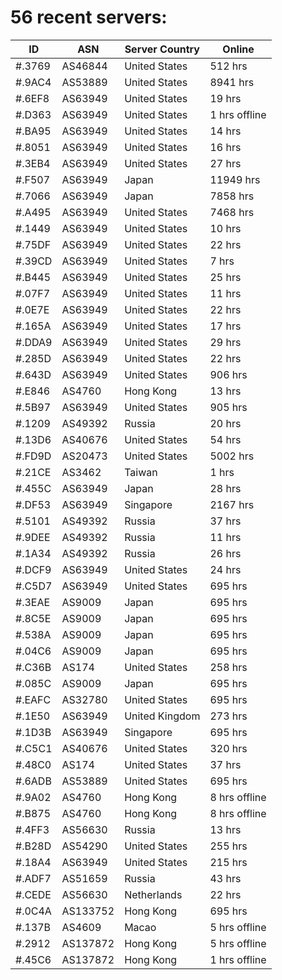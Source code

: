 # 56 recent servers:

| ID | ASN | Server Country | Online |
| ------ | ------ | ------ | ------ |
| #.3769 | AS46844 | United States | 512 hrs |
| #.9AC4 | AS53889 | United States | 8941 hrs |
| #.6EF8 | AS63949 | United States | 19 hrs |
| #.D363 | AS63949 | United States | 1 hrs offline |
| #.BA95 | AS63949 | United States | 14 hrs |
| #.8051 | AS63949 | United States | 16 hrs |
| #.3EB4 | AS63949 | United States | 27 hrs |
| #.F507 | AS63949 | Japan | 11949 hrs |
| #.7066 | AS63949 | Japan | 7858 hrs |
| #.A495 | AS63949 | United States | 7468 hrs |
| #.1449 | AS63949 | United States | 10 hrs |
| #.75DF | AS63949 | United States | 22 hrs |
| #.39CD | AS63949 | United States | 7 hrs |
| #.B445 | AS63949 | United States | 25 hrs |
| #.07F7 | AS63949 | United States | 11 hrs |
| #.0E7E | AS63949 | United States | 22 hrs |
| #.165A | AS63949 | United States | 17 hrs |
| #.DDA9 | AS63949 | United States | 29 hrs |
| #.285D | AS63949 | United States | 22 hrs |
| #.643D | AS63949 | United States | 906 hrs |
| #.E846 | AS4760 | Hong Kong | 13 hrs |
| #.5B97 | AS63949 | United States | 905 hrs |
| #.1209 | AS49392 | Russia | 20 hrs |
| #.13D6 | AS40676 | United States | 54 hrs |
| #.FD9D | AS20473 | United States | 5002 hrs |
| #.21CE | AS3462 | Taiwan | 1 hrs |
| #.455C | AS63949 | Japan | 28 hrs |
| #.DF53 | AS63949 | Singapore | 2167 hrs |
| #.5101 | AS49392 | Russia | 37 hrs |
| #.9DEE | AS49392 | Russia | 11 hrs |
| #.1A34 | AS49392 | Russia | 26 hrs |
| #.DCF9 | AS63949 | United States | 24 hrs |
| #.C5D7 | AS63949 | United States | 695 hrs |
| #.3EAE | AS9009 | Japan | 695 hrs |
| #.8C5E | AS9009 | Japan | 695 hrs |
| #.538A | AS9009 | Japan | 695 hrs |
| #.04C6 | AS9009 | Japan | 695 hrs |
| #.C36B | AS174 | United States | 258 hrs |
| #.085C | AS9009 | Japan | 695 hrs |
| #.EAFC | AS32780 | United States | 695 hrs |
| #.1E50 | AS63949 | United Kingdom | 273 hrs |
| #.1D3B | AS63949 | Singapore | 695 hrs |
| #.C5C1 | AS40676 | United States | 320 hrs |
| #.48C0 | AS174 | United States | 37 hrs |
| #.6ADB | AS53889 | United States | 695 hrs |
| #.9A02 | AS4760 | Hong Kong | 8 hrs offline |
| #.B875 | AS4760 | Hong Kong | 8 hrs offline |
| #.4FF3 | AS56630 | Russia | 13 hrs |
| #.B28D | AS54290 | United States | 255 hrs |
| #.18A4 | AS63949 | United States | 215 hrs |
| #.ADF7 | AS51659 | Russia | 43 hrs |
| #.CEDE | AS56630 | Netherlands | 22 hrs |
| #.0C4A | AS133752 | Hong Kong | 695 hrs |
| #.137B | AS4609 | Macao | 5 hrs offline |
| #.2912 | AS137872 | Hong Kong | 5 hrs offline |
| #.45C6 | AS137872 | Hong Kong | 1 hrs offline |

